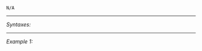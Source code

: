 `N/A`


---
*Syntaxes:*

<!-- [] call `BIS_fnc_moduleTTStatsClear` -->

---
*Example 1:*

<!-- 
```sqf
[] call BIS_fnc_moduleTTStatsClear;
``` -->